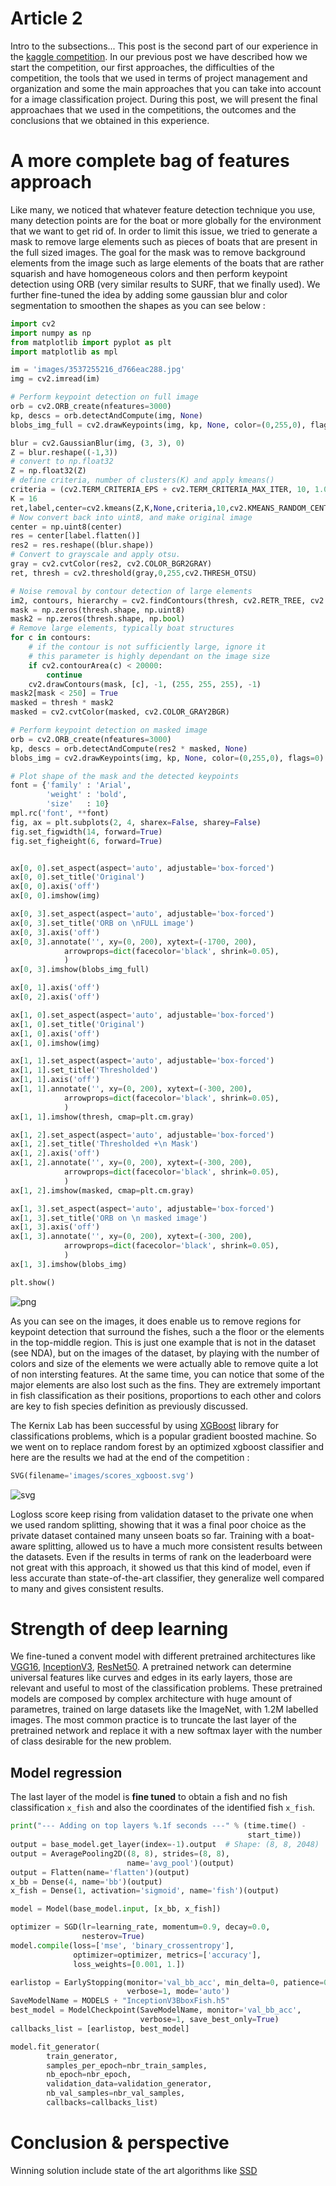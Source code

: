 # Article 2

Intro to the subsections...
This post is the second part of our experience in the [kaggle competition](https://www.kaggle.com/c/the-nature-conservancy-fisheries-monitoring). In our previous post we have described how we start the competition, our first approaches, the difficulties of the competition, the tools that we used in terms of project management and organization and some  the main approaches that you can take into account for a image classification project.
During this post, we will present the final approachaes that we used in the competitions, the outcomes and the conclusions that we obtained in this experience.

# A more complete bag of features approach

Like many, we noticed that whatever feature detection technique you use, many detection points are for the boat or more globally for the environment that we want to get rid of. In order to limit this issue, we tried to generate a mask to remove large elements such as pieces of boats that are present in the full sized images. The goal for the mask was to remove background elements from the image such as large elements of the boats that are rather squarish and have homogeneous colors and then perform keypoint detection using ORB (very similar results to SURF, that we finally used). We further fine-tuned the idea by adding some gaussian blur and color segmentation to smoothen the shapes as you can see below : 


```python
import cv2
import numpy as np
from matplotlib import pyplot as plt
import matplotlib as mpl

im = 'images/3537255216_d766eac288.jpg'
img = cv2.imread(im)

# Perform keypoint detection on full image
orb = cv2.ORB_create(nfeatures=3000)
kp, descs = orb.detectAndCompute(img, None)
blobs_img_full = cv2.drawKeypoints(img, kp, None, color=(0,255,0), flags=0)

blur = cv2.GaussianBlur(img, (3, 3), 0)
Z = blur.reshape((-1,3))
# convert to np.float32
Z = np.float32(Z)
# define criteria, number of clusters(K) and apply kmeans()
criteria = (cv2.TERM_CRITERIA_EPS + cv2.TERM_CRITERIA_MAX_ITER, 10, 1.0)
K = 16
ret,label,center=cv2.kmeans(Z,K,None,criteria,10,cv2.KMEANS_RANDOM_CENTERS)
# Now convert back into uint8, and make original image
center = np.uint8(center)
res = center[label.flatten()]
res2 = res.reshape((blur.shape))
# Convert to grayscale and apply otsu.
gray = cv2.cvtColor(res2, cv2.COLOR_BGR2GRAY)
ret, thresh = cv2.threshold(gray,0,255,cv2.THRESH_OTSU)

# Noise removal by contour detection of large elements
im2, contours, hierarchy = cv2.findContours(thresh, cv2.RETR_TREE, cv2.CHAIN_APPROX_NONE)
mask = np.zeros(thresh.shape, np.uint8)
mask2 = np.zeros(thresh.shape, np.bool)
# Remove large elements, typically boat structures 
for c in contours:
    # if the contour is not sufficiently large, ignore it
    # this parameter is highly dependant on the image size
    if cv2.contourArea(c) < 20000:
        continue
    cv2.drawContours(mask, [c], -1, (255, 255, 255), -1)
mask2[mask < 250] = True
masked = thresh * mask2
masked = cv2.cvtColor(masked, cv2.COLOR_GRAY2BGR)

# Perform keypoint detection on masked image
orb = cv2.ORB_create(nfeatures=3000)
kp, descs = orb.detectAndCompute(res2 * masked, None)
blobs_img = cv2.drawKeypoints(img, kp, None, color=(0,255,0), flags=0)

# Plot shape of the mask and the detected keypoints
font = {'family' : 'Arial',
        'weight' : 'bold',
        'size'   : 10}
mpl.rc('font', **font)
fig, ax = plt.subplots(2, 4, sharex=False, sharey=False)
fig.set_figwidth(14, forward=True)
fig.set_figheight(6, forward=True)


ax[0, 0].set_aspect(aspect='auto', adjustable='box-forced')
ax[0, 0].set_title('Original')
ax[0, 0].axis('off')
ax[0, 0].imshow(img)

ax[0, 3].set_aspect(aspect='auto', adjustable='box-forced')
ax[0, 3].set_title('ORB on \nFULL image')
ax[0, 3].axis('off')
ax[0, 3].annotate('', xy=(0, 200), xytext=(-1700, 200),
            arrowprops=dict(facecolor='black', shrink=0.05),
            )
ax[0, 3].imshow(blobs_img_full)

ax[0, 1].axis('off')
ax[0, 2].axis('off')

ax[1, 0].set_aspect(aspect='auto', adjustable='box-forced')
ax[1, 0].set_title('Original')
ax[1, 0].axis('off')
ax[1, 0].imshow(img)

ax[1, 1].set_aspect(aspect='auto', adjustable='box-forced')
ax[1, 1].set_title('Thresholded')
ax[1, 1].axis('off')
ax[1, 1].annotate('', xy=(0, 200), xytext=(-300, 200),
            arrowprops=dict(facecolor='black', shrink=0.05),
            )
ax[1, 1].imshow(thresh, cmap=plt.cm.gray)

ax[1, 2].set_aspect(aspect='auto', adjustable='box-forced')
ax[1, 2].set_title('Thresholded +\n Mask')
ax[1, 2].axis('off')
ax[1, 2].annotate('', xy=(0, 200), xytext=(-300, 200),
            arrowprops=dict(facecolor='black', shrink=0.05),
            )
ax[1, 2].imshow(masked, cmap=plt.cm.gray)

ax[1, 3].set_aspect(aspect='auto', adjustable='box-forced')
ax[1, 3].set_title('ORB on \n masked image')
ax[1, 3].axis('off')
ax[1, 3].annotate('', xy=(0, 200), xytext=(-300, 200),
            arrowprops=dict(facecolor='black', shrink=0.05),
            )
ax[1, 3].imshow(blobs_img)

plt.show()
```

![png](./images/output_26_1.png)


As you can see on the images, it does enable us to remove regions for keypoint detection that surround the fishes, such a the floor or the elements in the top-middle region. This is just one example that is not in the dataset (see NDA), but on the images of the dataset, by playing with the number of colors and size of the elements we were actually able to remove quite a lot of non intersting features. At the same time, you can notice that some of the major elements are also lost such as the fins. They are extremely important in fish classification as their positions, proportions to each other and colors are key to fish species definition as previously discussed.

The Kernix Lab has been successful by using [XGBoost](https://xgboost.readthedocs.io/en/latest/) library for classifications problems, which is a popular gradient boosted machine. So we went on to replace random forest by an optimized xgboost classifier and here are the results we had at the end of the competition :


```python
SVG(filename='images/scores_xgboost.svg')
```

![svg](./images/output_28_0.svg)


Logloss score keep rising from validation dataset to the private one when we used random splitting, showing that it was a final poor choice as the private dataset contained many unseen boats so far. Training with a boat-aware splitting, allowed us to have a much more consistent results between the datasets. Even if the results in terms of rank on the leaderboard were not great with this approach, it showed us that this kind of model, even if less accurate than state-of-the-art classifier, they generalize well compared to many and gives consistent results.

# Strength of deep learning

We fine-tuned a convent model with different pretrained architectures like [VGG16](http://www.robots.ox.ac.uk/~vgg/research/very_deep/), [InceptionV3](http:/://arxiv.org/abs/1512.00567), [ResNet50](https://arxiv.org/abs/1611.05431).
A pretrained network can determine universal features like curves and edges in its early layers, those are relevant and useful to most of the classification problems.
These pretrained models are composed by complex architecture with huge amount
of parametres, trained on large datasets like the ImageNet, with 1.2M labelled
images. 
The most common practice is to truncate the last layer of the pretrained network and replace it with a new softmax layer with the number of class desirable for the new problem.


## Model regression 

The last layer of the model is **fine tuned** to obtain a fish and no fish classification `x_fish` and also the coordinates of the identified fish `x_fish`. 

```python
print("--- Adding on top layers %.1f seconds ---" % (time.time() -
                                                     start_time))
output = base_model.get_layer(index=-1).output  # Shape: (8, 8, 2048)
output = AveragePooling2D((8, 8), strides=(8, 8),
                          name='avg_pool')(output)
output = Flatten(name='flatten')(output)
x_bb = Dense(4, name='bb')(output)
x_fish = Dense(1, activation='sigmoid', name='fish')(output)

model = Model(base_model.input, [x_bb, x_fish])

optimizer = SGD(lr=learning_rate, momentum=0.9, decay=0.0,
                nesterov=True)
model.compile(loss=['mse', 'binary_crossentropy'],
              optimizer=optimizer, metrics=['accuracy'],
              loss_weights=[0.001, 1.])

earlistop = EarlyStopping(monitor='val_bb_acc', min_delta=0, patience=0,
                          verbose=1, mode='auto')
SaveModelName = MODELS + "InceptionV3BboxFish.h5"
best_model = ModelCheckpoint(SaveModelName, monitor='val_bb_acc',
                             verbose=1, save_best_only=True)
callbacks_list = [earlistop, best_model]

model.fit_generator(
        train_generator,
        samples_per_epoch=nbr_train_samples,
        nb_epoch=nbr_epoch,
        validation_data=validation_generator,
        nb_val_samples=nbr_val_samples,
        callbacks=callbacks_list)
```

# Conclusion & perspective

Winning solution include state of the art algorithms like [SSD](https://github.com/rykov8/ssd_keras)

